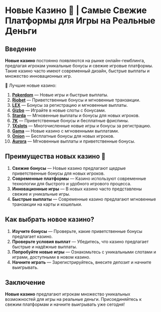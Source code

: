 # Новые Казино 🎰 | Самые Свежие Платформы для Игры на Реальные Деньги

## Введение

**Новые казино** постоянно появляются на рынке онлайн-гемблинга, предлагая игрокам уникальные бонусы и свежие игровые платформы. Такие казино часто имеют современный дизайн, быстрые выплаты и множество инновационных игр.

🎰 Лучшие новые казино:

1. **[Pokerdom](https://brandplay.link/4k77v2yx)** — Новые игры и быстрые выплаты.
2. **[Riobet](https://brandplay.link/7xBLTPyj)** — Приветственные бонусы и мгновенные транзакции.
3. **[LEX](https://brandplay.link/zW4hdDFV)** — Бонусы за регистрацию и мгновенные выплаты.
4. **[Gizbo](https://brandplay.link/bprXw4YV)** — Играйте в новые слоты с бонусами.
5. **[Starda](https://brandplay.link/fB7xwRFL)** — Мгновенные выплаты и бонусы для новых игроков.
6. **[7K](https://brandplay.link/BvQyFShp)** — Приветственные бонусы и бесплатные фриспины.
7. **[1Xslots](https://brandplay.link/hSB1khtr)** — Многочисленные новые игры и бонусы за регистрацию.
8. **[Gama](https://brandplay.link/j6NMKsDz)** — Новые казино с мгновенными выплатами.
9. **[Onion](https://brandplay.link/zBGRVpQ9)** — Бесплатные бонусы для новых игроков.
10. **[Aurora](https://10trafic-stat2.com/click/668546556bcc6313411604bd/6766/13032/subaccount)** — Мгновенные выплаты и приветственные бонусы.

## Преимущества новых казино 🎯

1. **Свежие бонусы** — Новые казино предлагают щедрые приветственные бонусы для новых игроков.
2. **Современные платформы** — Казино используют современные технологии для быстрого и удобного игрового процесса.
3. **Инновационные игры** — В новых казино часто представлены свежие и уникальные игры.
4. **Быстрые выплаты** — Современные казино предлагают мгновенные транзакции на карты и кошельки.

## Как выбрать новое казино?

1. **Изучите бонусы** — Проверьте, какие приветственные бонусы предлагает казино.
2. **Проверьте условия выплат** — Убедитесь, что казино предлагает быстрые и надёжные выплаты.
3. **Попробуйте новые игры** — Ознакомьтесь с уникальными слотами и играми, доступными в новом казино.
4. **Начните играть** — Зарегистрируйтесь, внесите депозит и начните выигрывать.

## Заключение

**Новые казино** предлагают игрокам множество уникальных возможностей для игры на реальные деньги. Присоединяйтесь к свежим платформам и начните выигрывать уже сегодня!

